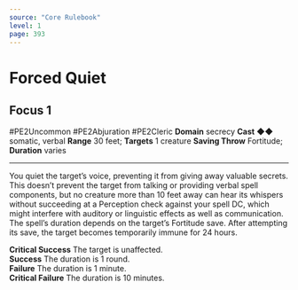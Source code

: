 ```yaml
---
source: "Core Rulebook"
level: 1
page: 393
---
```


# Forced Quiet
## Focus 1
#PE2Uncommon #PE2Abjuration #PE2Cleric 
**Domain** secrecy
**Cast** ◆◆ somatic, verbal
**Range** 30 feet; **Targets** 1 creature
**Saving Throw** Fortitude; **Duration** varies

-----
You quiet the target’s voice, preventing it from giving away valuable secrets. This doesn’t prevent the target from talking or providing verbal spell components, but no creature more than 10 feet away can hear its whispers without succeeding at a Perception check against your spell DC, which might interfere with auditory or linguistic effects as well as communication. The spell’s duration depends on the target’s Fortitude save. After attempting its save, the target becomes temporarily immune for 24 hours.  

**Critical Success** The target is unaffected.  
**Success** The duration is 1 round.  
**Failure** The duration is 1 minute.  
**Critical Failure** The duration is 10 minutes.